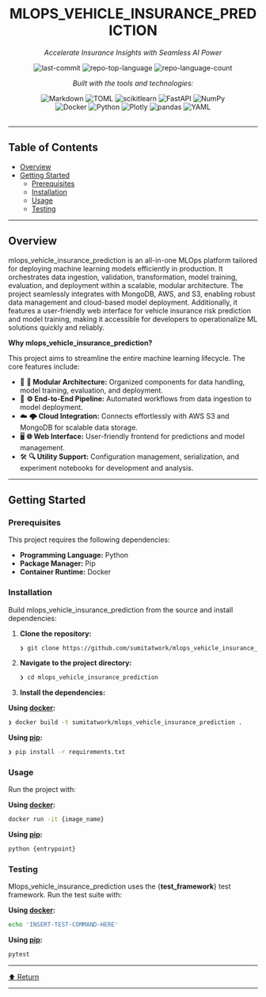 <div id="top">

<!-- HEADER STYLE: CLASSIC -->
<div align="center">


# MLOPS_VEHICLE_INSURANCE_PREDICTION

<em>Accelerate Insurance Insights with Seamless AI Power</em>

<!-- BADGES -->
<img src="https://img.shields.io/github/last-commit/sumitatwork/mlops_vehicle_insurance_prediction?style=flat&logo=git&logoColor=white&color=0080ff" alt="last-commit">
<img src="https://img.shields.io/github/languages/top/sumitatwork/mlops_vehicle_insurance_prediction?style=flat&color=0080ff" alt="repo-top-language">
<img src="https://img.shields.io/github/languages/count/sumitatwork/mlops_vehicle_insurance_prediction?style=flat&color=0080ff" alt="repo-language-count">

<em>Built with the tools and technologies:</em>

<img src="https://img.shields.io/badge/Markdown-000000.svg?style=flat&logo=Markdown&logoColor=white" alt="Markdown">
<img src="https://img.shields.io/badge/TOML-9C4121.svg?style=flat&logo=TOML&logoColor=white" alt="TOML">
<img src="https://img.shields.io/badge/scikitlearn-F7931E.svg?style=flat&logo=scikit-learn&logoColor=white" alt="scikitlearn">
<img src="https://img.shields.io/badge/FastAPI-009688.svg?style=flat&logo=FastAPI&logoColor=white" alt="FastAPI">
<img src="https://img.shields.io/badge/NumPy-013243.svg?style=flat&logo=NumPy&logoColor=white" alt="NumPy">
<br>
<img src="https://img.shields.io/badge/Docker-2496ED.svg?style=flat&logo=Docker&logoColor=white" alt="Docker">
<img src="https://img.shields.io/badge/Python-3776AB.svg?style=flat&logo=Python&logoColor=white" alt="Python">
<img src="https://img.shields.io/badge/Plotly-3F4F75.svg?style=flat&logo=Plotly&logoColor=white" alt="Plotly">
<img src="https://img.shields.io/badge/pandas-150458.svg?style=flat&logo=pandas&logoColor=white" alt="pandas">
<img src="https://img.shields.io/badge/YAML-CB171E.svg?style=flat&logo=YAML&logoColor=white" alt="YAML">

</div>
<br>

---

## Table of Contents

- [Overview](#overview)
- [Getting Started](#getting-started)
    - [Prerequisites](#prerequisites)
    - [Installation](#installation)
    - [Usage](#usage)
    - [Testing](#testing)

---

## Overview

mlops_vehicle_insurance_prediction is an all-in-one MLOps platform tailored for deploying machine learning models efficiently in production. It orchestrates data ingestion, validation, transformation, model training, evaluation, and deployment within a scalable, modular architecture. The project seamlessly integrates with MongoDB, AWS, and S3, enabling robust data management and cloud-based model deployment. Additionally, it features a user-friendly web interface for vehicle insurance risk prediction and model training, making it accessible for developers to operationalize ML solutions quickly and reliably.

**Why mlops_vehicle_insurance_prediction?**

This project aims to streamline the entire machine learning lifecycle. The core features include:

- 🧩 **🔧 Modular Architecture:** Organized components for data handling, model training, evaluation, and deployment.
- 🚀 **⚙️ End-to-End Pipeline:** Automated workflows from data ingestion to model deployment.
- ☁️ **🌩 Cloud Integration:** Connects effortlessly with AWS S3 and MongoDB for scalable data storage.
- 🖥️ **🌐 Web Interface:** User-friendly frontend for predictions and model management.
- 🛠️ **🔍 Utility Support:** Configuration management, serialization, and experiment notebooks for development and analysis.

---

## Getting Started

### Prerequisites

This project requires the following dependencies:

- **Programming Language:** Python
- **Package Manager:** Pip
- **Container Runtime:** Docker

### Installation

Build mlops_vehicle_insurance_prediction from the source and install dependencies:

1. **Clone the repository:**

    ```sh
    ❯ git clone https://github.com/sumitatwork/mlops_vehicle_insurance_prediction
    ```

2. **Navigate to the project directory:**

    ```sh
    ❯ cd mlops_vehicle_insurance_prediction
    ```

3. **Install the dependencies:**

**Using [docker](https://www.docker.com/):**

```sh
❯ docker build -t sumitatwork/mlops_vehicle_insurance_prediction .
```
**Using [pip](https://pypi.org/project/pip/):**

```sh
❯ pip install -r requirements.txt
```

### Usage

Run the project with:

**Using [docker](https://www.docker.com/):**

```sh
docker run -it {image_name}
```
**Using [pip](https://pypi.org/project/pip/):**

```sh
python {entrypoint}
```

### Testing

Mlops_vehicle_insurance_prediction uses the {__test_framework__} test framework. Run the test suite with:

**Using [docker](https://www.docker.com/):**

```sh
echo 'INSERT-TEST-COMMAND-HERE'
```
**Using [pip](https://pypi.org/project/pip/):**

```sh
pytest
```

---

<div align="left"><a href="#top">⬆ Return</a></div>

---
